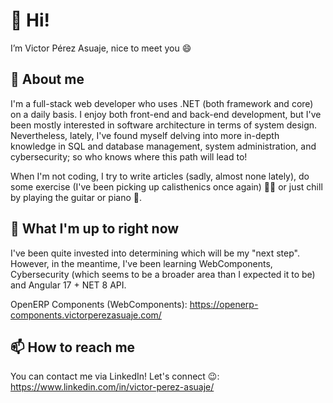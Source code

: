 # 👋 Hi! 

I’m Victor Pérez Asuaje, nice to meet you 😄

## 👀 About me

I'm a full-stack web developer who uses .NET (both framework and core) on a daily basis. I enjoy both front-end and back-end development, but I've been mostly interested in software architecture in terms of system design. Nevertheless, lately, I've found myself delving into more in-depth knowledge in SQL and database management, system administration, and cybersecurity; so who knows where this path will lead to!

When I'm not coding, I try to write articles (sadly, almost none lately), do some exercise (I've been picking up calisthenics once again) 🏃‍♂️ or just chill by playing the guitar or piano 🎵.

## 🌱 What I'm up to right now

I've been quite invested into determining which will be my "next step". However, in the meantime, I've been learning WebComponents, Cybersecurity (which seems to be a broader area than I expected it to be) and Angular 17 + NET 8 API.

OpenERP Components (WebComponents): https://openerp-components.victorperezasuaje.com/

## 📫 How to reach me

You can contact me via LinkedIn! Let's connect 😉: https://www.linkedin.com/in/victor-perez-asuaje/

<!---
VictorPerezAsuaje/VictorPerezAsuaje is a ✨ special ✨ repository because its `README.md` (this file) appears on your GitHub profile.
You can click the Preview link to take a look at your changes.
--->
